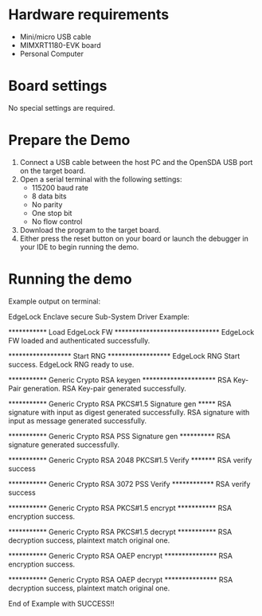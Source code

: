 Hardware requirements
=====================
- Mini/micro USB cable
- MIMXRT1180-EVK board
- Personal Computer

Board settings
============
No special settings are required.

Prepare the Demo
===============
1.  Connect a USB cable between the host PC and the OpenSDA USB port on the target board. 
2.  Open a serial terminal with the following settings:
    - 115200 baud rate
    - 8 data bits
    - No parity
    - One stop bit
    - No flow control
3.  Download the program to the target board.
4.  Either press the reset button on your board or launch the debugger in your IDE to begin running the demo.

Running the demo
================   
Example output on terminal:

EdgeLock Enclave secure Sub-System Driver Example:

*********** Load EdgeLock FW ******************************
EdgeLock FW loaded and authenticated successfully.

****************** Start RNG ******************
EdgeLock RNG Start success.
EdgeLock RNG ready to use.

*********** Generic Crypto RSA keygen *********************
RSA Key-Pair generation.
RSA Key-pair generated successfully.

*********** Generic Crypto RSA PKCS#1.5 Signature gen *****
RSA signature with input as digest generated successfully.
RSA signature with input as message generated successfully.

*********** Generic Crypto RSA PSS Signature gen **********
RSA signature generated successfully.

*********** Generic Crypto RSA 2048 PKCS#1.5 Verify *******
RSA verify success

*********** Generic Crypto RSA 3072 PSS Verify ************
RSA verify success

*********** Generic Crypto RSA PKCS#1.5 encrypt ***********
RSA encryption success.

*********** Generic Crypto RSA PKCS#1.5 decrypt ***********
RSA decryption success, plaintext match original one.

*********** Generic Crypto RSA OAEP encrypt ***************
RSA encryption success.

*********** Generic Crypto RSA OAEP decrypt ***************
RSA decryption success, plaintext match original one.

End of Example with SUCCESS!!
